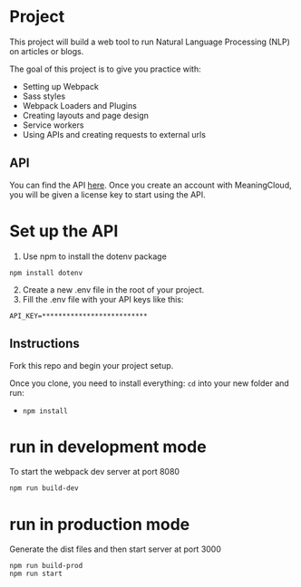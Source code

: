 # Project 

This project will build a web tool to run Natural Language Processing (NLP) on articles or blogs.

The goal of this project is to give you practice with:
- Setting up Webpack
- Sass styles
- Webpack Loaders and Plugins
- Creating layouts and page design
- Service workers
- Using APIs and creating requests to external urls

## API
You can find the API [here](https://www.meaningcloud.com/developer/sentiment-analysis). 
Once you create an account with MeaningCloud, you will be given a license key to start using the API.
# Set up the API
1. Use npm to install the dotenv package
```
npm install dotenv
```
2. Create a new .env file in the root of your project.
3. Fill the .env file with your API keys like this:
```
API_KEY=**************************
```

## Instructions

Fork this repo and begin your project setup.

Once you clone, you need to install everything:
`cd` into your new folder and run:
- `npm install`

# run in development mode
To start the webpack dev server at port 8080
```
npm run build-dev
```
# run in production mode
Generate the dist files and then start server at port 3000
```
npm run build-prod
npm run start
```



